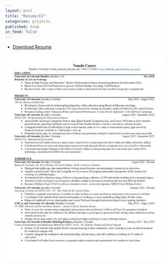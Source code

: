 ```yaml
---
layout: post
title: "Resume/CV"
categories: projects
published: true
in_feed: false
---
```


 <section>
<ul class="actions">
		<li><a href="https://drive.google.com/uc?export-download&id=1Rjk8-sESPsL3wZBO_ptS8v_TjwG-8Qem" class="buttonprimary icon fa-download">Download Resume</a></li>
	</ul>
 </section>
<section>

 <p style="text-align:center;"><img src="/assets/images/nr.png" width="800" title="Natalie Castro's Resume"/></p>

